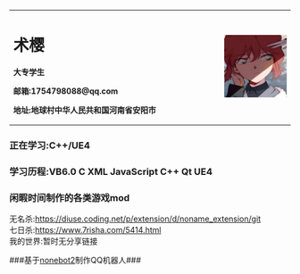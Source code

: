 <table border="0">
  <tr>
    <td width="75%">
      <h1>术樱</h1>
      <p><b>大专学生</p></b>
      <p><b>邮箱:1754798088@qq.com</p></b>
      <p><b>地址:地球村中华人民共和国河南省安阳市</p></b>
    </td>
    <td width="25%">
      <img src="/main.jpg">
    </td>
  </tr>
</table>

### 正在学习:C++/UE4 ###

### 学习历程:VB6.0 C XML JavaScript C++ Qt UE4 ###

### 闲暇时间制作的各类游戏mod ###
无名杀:https://diuse.coding.net/p/extension/d/noname_extension/git</br>
七日杀:https://www.7risha.com/5414.html</br>
我的世界:暂时无分享链接</br>

###基于<a href="https://github.com/nonebot/nonebot">nonebot2</a>制作QQ机器人###
